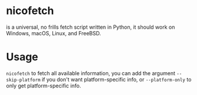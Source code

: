 # nicofetch

is a universal, no frills fetch script written in Python,
it should work on Windows, macOS, Linux, and FreeBSD.

# Usage

``nicofetch`` to fetch all available information,
you can add the argument ``--skip-platform`` if you don't want platform-specific info,
or ``--platform-only`` to only get platform-specific info.